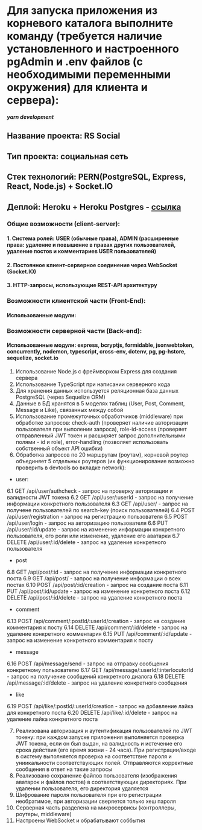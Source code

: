 # Для запуска приложения из корневого каталога выполните команду (требуется наличие установленного и настроенного pgAdmin и .env файлов (с необходимыми переменными окружения) для клиента и сервера):

**_yarn development_**

## Название проекта: RS Social

## Тип проекта: социальная сеть

## Стек технологий: PERN(PostgreSQL, Express, React, Node.js) + Socket.IO

## Деплой: Heroku + Heroku Postgres - [ссылка](https://rss-social.herokuapp.com/)

### Общие возможности (client-server):

#### 1. Система ролей: USER (обычные права), ADMIN (расширенные права: удаление и повышение в правах других пользователей, удаление постов и комментариев USER пользователей)

#### 2. Постоянное клиент-серверное соединение через WebSocket (Socket.IO)

#### 3. HTTP-запросы, использующие REST-API архитектуру

### Возможности клиентской части (Front-End):

#### Использованные модули:

### Возможности серверной части (Back-end):

#### Использованные модули: express, bcryptjs, formidable, jsonwebtoken, concurrently, nodemon, typescript, cross-env, dotenv, pg, pg-hstore, sequelize, socket.io

1. Использование Node.js с фреймворком Express для создания сервера
2. Использование TypeScript при написании серверного кода
3. Для хранения данных используется реляционная база данных PostgreSQL (через Sequelize ORM)
4. Данные в БД хранятся в 5 моделях таблиц (User, Post, Comment, Message и Like), связанных между собой
5. Использование промежуточных обработчиков (middleware) при обработке запросов: check-auth (проверяет наличие авторизации пользователя при выполении запроса), role-id-access (проверяет отправленный JWT токен и расширяет запрос дополнительными полями - id и role), error-handling (позволяет использовать собственный объект API ошибки)
6. Обработка запросов по 20 маршрутам (роутам), корневой роутер объединяет 5 отдельных роутеров (их функционирование возможно проверить в devtools во вкладке network):

 - user:

6.1 GET /api/user/authcheck - запрос на проверку авторизации и валидности JWT токена
6.2 GET /api/user/:userId - запрос на получение информации конкретного пользователя
6.3 GET /api/user/ - запрос на получене пользователей по search-key (поиск пользователей)
6.4 POST /api/user/registration - запрос на регистрацию пользователя
6.5 POST /api/user/login - запрос на авторизацию пользователя
6.6 PUT /api/user/:id/update - запрос на изменение информации конкретного пользователя, его роли или изменение, удаление его аватарки
6.7 DELETE /api/user/:id/delete - запрос на удаление конкретного пользователя

- post

6.8 GET /api/post/:id - запрос на получение информации конкретного поста
6.9 GET /api/post/ - запрос на получение информации о всех постах
6.10 POST /api/post/:id/creation - запрос на создание поста
6.11 PUT /api/post/:id/update - запрос на изменение конкретного поста
6.12 DELETE /api/post/:id/delete - запрос на удаление конкретного поста

- сomment

6.13 POST /api/comment/:postId/:userId/creation - запрос на создание комментария к посту
6.14 DELETE /api/comment/:id/delete - запрос на удаление конкретного комментария
6.15 PUT /api/comment/:id/update - запрос на изменение конкретного комментария к посту

- message

6.16 POST /api/message/send - запрос на отправку сообщения конкретному пользователю
6.17 GET /api/message/:userId/:interlocutorId - запрос на получение сообщений конкретного диалога
6.18 DELETE /api/message/:id/delete - запрос на удаление конкретного сообщения

- like

6.19 POST /api/like/:postId/:userId/creation - запрос на добавление лайка для конкретного поста
6.20 DELETE /api/like/:id/delete - запрос на удаление лайка конкретного поста

7. Реализована авторизация и аутентификация пользователей по JWT токену: при каждом запуске приложения выполняется проверка JWT токена, если он был выдан, на валидность и истечение его срока действия (его время жизни - 24 часа). При регистрации/входе в систему выполняется проверка на соответствие пароля и униикальности соответствующих полей. Отправляются корректные сообщения в ответ на такие запросы
8. Реализовано сохранение файлов пользователя (изображения аватарок и файлов постов) в соответствующих директориях. При удалении пользователя, его директория удаляется
9. Шифрование пароля пользователя при его регистрации необратимое, при авторизации сверяется только хеш пароля
10. Серверная часть разделена на микросервисы (контроллеры, роутеры, middleware)
11. Настроены WebSocket и обрабатывают соббытия
